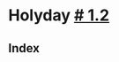 <!-- TITLE: Holyday -->
<!-- SUBTITLE: A quick summary of Holyday -->

# Holyday <a href="http://172.30.1.119/holyday/version-1-2"># 1.2</a>


## Index



